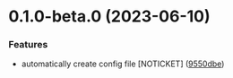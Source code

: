 

# 0.1.0-beta.0 (2023-06-10)


### Features

* automatically create config file [NOTICKET] ([9550dbe](https://github.com/dahiro/lnklst/commit/9550dbe374a02264fc257f116ef9ff48788d9b61))
